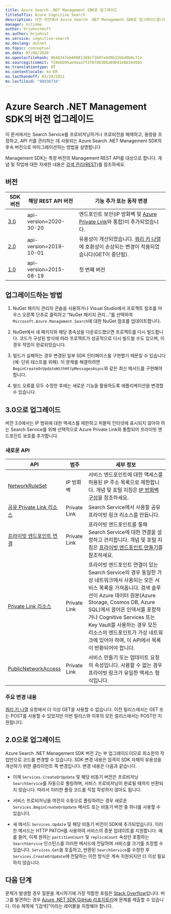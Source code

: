 ```yaml
---
title: Azure Search .NET Management SDK로 업그레이드
titleSuffix: Azure Cognitive Search
description: 이전 버전에서 Azure Search .NET Management SDK로 업그레이드합니다. 새로운 기능 및 마이그레이션에 필요한 코드 변경에 대해 알아봅니다.
manager: nitinme
author: brjohnstmsft
ms.author: brjohnst
ms.service: cognitive-search
ms.devlang: dotnet
ms.topic: conceptual
ms.date: 07/08/2020
ms.openlocfilehash: 8648347eb48081389cf360fa949b31bbd0b8c71e
ms.sourcegitcommit: f28ebb95ae9aaaff3f87d8388a09b41e0b3445b5
ms.translationtype: HT
ms.contentlocale: ko-KR
ms.lasthandoff: 03/29/2021
ms.locfileid: "88936710"
---
```

# <a name="upgrading-versions-of-the-azure-search-net-management-sdk"></a>Azure Search .NET Management SDK의 버전 업그레이드

이 문서에서는 Search Service를 프로비저닝하거나 프로비전을 해제하고, 용량을 조정하고, API 키를 관리하는 데 사용되는 Azure Search .NET Management SDK의 후속 버전으로 마이그레이션하는 방법을 설명합니다

Management SDK는 특정 버전의 Management REST API를 대상으로 합니다. 개념 및 작업에 대한 자세한 내용은 [검색 관리(REST)](/rest/api/searchmanagement/)를 참조하세요.

## <a name="versions"></a>버전

| SDK 버전 | 해당 REST API 버전 | 기능 추가 또는 동작 변경 |
|-------------|--------------------------------|-------------------------------------|
| [3.0](https://www.nuget.org/packages/Microsoft.Azure.Management.Search/3.0.0) | api-version=2020-30-20 | 엔드포인트 보안(IP 방화벽 및 [Azure Private Link](../private-link/private-endpoint-overview.md)와 통합)이 추가되었습니다. |
| [2.0](https://www.nuget.org/packages/Microsoft.Azure.Management.Search/2.0.0) | api-version=2019-10-01 | 유용성이 개선되었습니다. [쿼리 키 나열](/rest/api/searchmanagement/querykeys/listbysearchservice) 에 호환성이 손상되는 변경이 적용되었습니다(GET이 중단됨). |
| [1.0](https://www.nuget.org/packages/Microsoft.Azure.Management.Search/1.0.1) | api-version=2015-08-19  | 첫 번째 버전 |

## <a name="how-to-upgrade"></a>업그레이드하는 방법

1. NuGet 패키지 관리자 콘솔을 사용하거나 Visual Studio에서 프로젝트 참조를 마우스 오른쪽 단추로 클릭하고 “NuGet 패키지 관리...”를 선택하여 `Microsoft.Azure.Management.Search`에 대한 NuGet 참조를 업데이트합니다.

1. NuGet에서 새 패키지와 해당 종속성을 다운로드했으면 프로젝트를 다시 빌드합니다. 코드가 구성된 방식에 따라 프로젝트가 성공적으로 다시 빌드될 수도 있으며, 이 경우 작업이 완료되었습니다.

1. 빌드가 실패하는 경우 변경된 일부 SDK 인터페이스를 구현했기 때문일 수 있습니다(예: 단위 테스트를 위해). 이 문제를 해결하려면 `BeginCreateOrUpdateWithHttpMessagesAsync`와 같은 최신 메서드를 구현해야 합니다.

1. 빌드 오류를 모두 수정한 후에는 새로운 기능을 활용하도록 애플리케이션을 변경할 수 있습니다. 

## <a name="upgrade-to-30"></a>3\.0으로 업그레이드

버전 3.0에서는 IP 범위에 대한 액세스를 제한하고 퍼블릭 인터넷에 표시되지 않아야 하는 Search Service를 위해 선택적으로 Azure Private Link와 통합되어 프라이빗 엔드포인트 보호를 추가합니다.

### <a name="new-apis"></a>새로운 API

| API | 범주| 세부 정보 |
|-----|--------|------------------|
| [NetworkRuleSet](/rest/api/searchmanagement/services/createorupdate#networkruleset) | IP 방화벽 | 서비스 엔드포인트에 대한 액세스를 허용된 IP 주소 목록으로 제한합니다. 개념 및 포털 지침은 [IP 방화벽 구성](service-configure-firewall.md)을 참조하세요. |
| [공유 Private Link 리소스](/rest/api/searchmanagement/sharedprivatelinkresources) | Private Link | Search Service에서 사용할 공유 프라이빗 링크 리소스를 만듭니다.  |
| [프라이빗 엔드포인트 연결](/rest/api/searchmanagement/privateendpointconnections) | Private Link | 프라이빗 엔드포인트를 통해 Search Service에 대한 연결을 설정하고 관리합니다. 개념 및 포털 지침은 [프라이빗 엔드포인트 만들기](service-create-private-endpoint.md)를 참조하세요.|
| [Private Link 리소스](/rest/api/searchmanagement/privatelinkresources/) | Private Link | 프라이빗 엔드포인트 연결이 있는 Search Service의 경우 동일한 가상 네트워크에서 사용되는 모든 서비스 목록을 가져옵니다. 검색 솔루션이 Azure 데이터 원본(Azure Storage, Cosmos DB, Azure SQL)에서 끌어온 인덱서를 포함하거나 Cognitive Services 또는 Key Vault를 사용하는 경우 모든 리소스의 엔드포인트가 가상 네트워크에 있어야 하며, 이 API에서 목록이 반환되어야 합니다. |
| [PublicNetworkAccess](/rest/api/searchmanagement/services/createorupdate#publicnetworkaccess)| Private Link | 서비스 만들기 또는 업데이트 요청의 속성입니다. 사용할 수 없는 경우 프라이빗 링크가 유일한 액세스 형식입니다. |

### <a name="breaking-changes"></a>주요 변경 내용

[쿼리 키 나열](/rest/api/searchmanagement/querykeys/listbysearchservice) 요청에서 더 이상 GET을 사용할 수 없습니다. 이전 릴리스에서는 GET 또는 POST를 사용할 수 있었지만 이번 릴리스와 이후의 모든 릴리스에서는 POST만 지원됩니다. 

## <a name="upgrade-to-20"></a>2\.0으로 업그레이드

Azure Search .NET Management SDK 버전 2는 부 업그레이드이므로 최소한의 작업만으로 코드를 변경할 수 있습니다. SDK 변경 내용은 엄격히 SDK 자체의 유용성을 개선하기 위한 클라이언트 쪽 변경입니다. 변경 내용은 다음과 같습니다.

* 이제 `Services.CreateOrUpdate` 및 해당 비동기 버전은 프로비저닝 `SearchService`를 자동으로 폴링하며, 서비스 프로비저닝이 완료될 때까지 반환되지 않습니다. 따라서 이러한 폴링 코드를 직접 작성하지 않아도 됩니다.

* 서비스 프로비저닝을 여전히 수동으로 폴링하려는 경우 새로운 `Services.BeginCreateOrUpdate` 메서드 또는 비동기 버전 중 하나를 사용할 수 있습니다.

* 새 메서드 `Services.Update` 및 해당 비동기 버전이 SDK에 추가되었습니다. 이러한 메서드는 HTTP PATCH를 사용하여 서비스의 증분 업데이트를 지원합니다. 예를 들어, 이제 원하는 `partitionCount` 및 `replicaCount` 속성만 포함하는 `SearchService` 인스턴스를 이러한 메서드에 전달하여 서비스를 크기를 조정할 수 있습니다. `Services.Get`을 호출하고, 반환된 `SearchService`를 수정한 후 `Services.CreateOrUpdate`에 전달하는 이전 방식은 계속 지원되지만 더 이상 필요하지 않습니다. 

## <a name="next-steps"></a>다음 단계

문제가 발생할 경우 질문을 게시하기에 가장 적합한 포럼은 [Stack Overflow](https://stackoverflow.com/questions/tagged/azure-cognitive-search?tab=Newest)입니다. 버그를 발견하는 경우 [Azure .NET SDK GitHub 리포지토리](https://github.com/Azure/azure-sdk-for-net/issues)에 문제를 제출할 수 있습니다. 이슈 제목에 “[검색]”이라는 레이블을 지정해야 합니다.